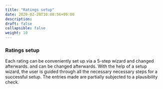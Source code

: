 ```yaml
---
title: "Ratings setup"
date: 2020-02-28T10:08:56+09:00
description: 
draft: false
collapsible: false
weight: 10
---
```

### Ratings setup

Each rating can be conveniently set up via a 5-step wizard and changed afterwards. 
and can be changed afterwards. With the help of a setup wizard, the user is guided through all the necessary 
necessary steps for a successful setup. The entries made are partially subjected to a plausibility check.